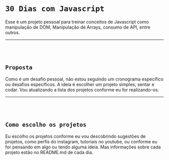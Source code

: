 # `30 Dias com Javascript`
Esse é um projeto pessoal para treinar conceitos de Javascript como manipulação de DOM, Manipulação de Arrays, consumo de API, entre outros.

----------------------
<br>
<br> 

## `Proposta`
Como é um desafio pessoal, não estou seguindo um cronograma específico ou desafios específicos. A ideia é escolher um projeto simples, sentar e codar. Vou atualizando a lista dos projetos conforme eu for realizando-os.

----------------------
<br>
<br> 

## `Como escolho os projetos`
Eu escolho os projetos conforme eu vou descobrindo sugestões de projetos, como perfis do instagram, tutoriais no youtube, ou conforme eu for pensando em algo ou tendo alguma ideia. Mas informações sobre cada projeto estão no README.md de cada dia.

